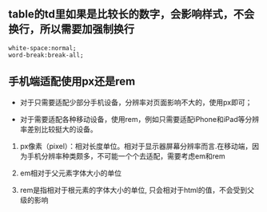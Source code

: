 ## table的td里如果是比较长的数字，会影响样式，不会换行，所以需要加强制换行
```
white-space:normal;
word-break:break-all;
```



## 手机端适配使用px还是rem

* 对于只需要适配少部分手机设备，分辨率对页面影响不大的，使用px即可；

* 对于需要适配各种移动设备，使用rem，例如只需要适配iPhone和iPad等分辨率差别比较挺大的设备。

1. px像素（pixel）：相对长度单位。相对于显示器屏幕分辨率而言.在移动端，因为手机分辨率种类颇多，不可能一个个去适配，需要考虑em和rem

2. em相对于父元素字体大小的单位

3. rem是指相对于根元素的字体大小的单位, 只会相对于html的值，不会受到父级的影响
